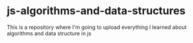 # js-algorithms-and-data-structures
This is a repository where I'm going to upload everything I learned about algorithms and data structure in js
